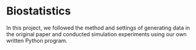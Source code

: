 # Biostatistics

In this project, we followed the method and settings of generating data in the original paper and conducted simulation experiments using our own written Python program.